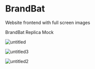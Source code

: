 # BrandBat
Website frontend with full screen images

BrandBat Replica Mock

![untitled](https://cloud.githubusercontent.com/assets/24875416/22463943/2e8b6ed6-e7bd-11e6-9d21-285f7b4e0344.png)

![untitled3](https://cloud.githubusercontent.com/assets/24875416/22464049/a063fa78-e7bd-11e6-899b-6274ec20efcd.png)

![untitled2](https://cloud.githubusercontent.com/assets/24875416/22464001/6bd8227a-e7bd-11e6-9495-7787ad7d0193.png)
